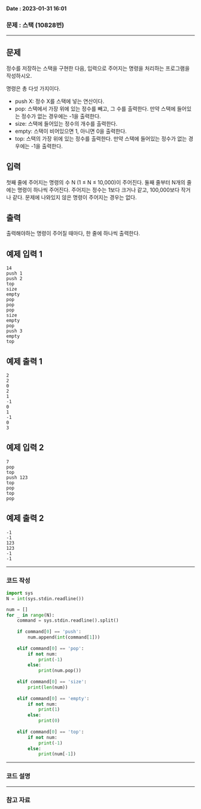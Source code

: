 #### Date : 2023-01-31  16:01

### 문제 : 스택 (10828번)
---
## 문제

정수를 저장하는 스택을 구현한 다음, 입력으로 주어지는 명령을 처리하는 프로그램을 작성하시오.

명령은 총 다섯 가지이다.

-   push X: 정수 X를 스택에 넣는 연산이다.
-   pop: 스택에서 가장 위에 있는 정수를 빼고, 그 수를 출력한다. 만약 스택에 들어있는 정수가 없는 경우에는 -1을 출력한다.
-   size: 스택에 들어있는 정수의 개수를 출력한다.
-   empty: 스택이 비어있으면 1, 아니면 0을 출력한다.
-   top: 스택의 가장 위에 있는 정수를 출력한다. 만약 스택에 들어있는 정수가 없는 경우에는 -1을 출력한다.

## 입력

첫째 줄에 주어지는 명령의 수 N (1 ≤ N ≤ 10,000)이 주어진다. 둘째 줄부터 N개의 줄에는 명령이 하나씩 주어진다. 주어지는 정수는 1보다 크거나 같고, 100,000보다 작거나 같다. 문제에 나와있지 않은 명령이 주어지는 경우는 없다.

## 출력

출력해야하는 명령이 주어질 때마다, 한 줄에 하나씩 출력한다.

## 예제 입력 1

```
14
push 1
push 2
top
size
empty
pop
pop
pop
size
empty
pop
push 3
empty
top

```

## 예제 출력 1

```
2
2
0
2
1
-1
0
1
-1
0
3

```

## 예제 입력 2

```
7
pop
top
push 123
top
pop
top
pop

```

## 예제 출력 2

```
-1
-1
123
123
-1
-1

```

---
### 코드 작성
```python
import sys
N = int(sys.stdin.readline())

num = []
for _ in range(N):
    command = sys.stdin.readline().split()
    
    if command[0] == 'push':
        num.append(int(command[1]))
        
    elif command[0] == 'pop':
        if not num:
            print(-1)
        else:
            print(num.pop())
        
    elif command[0] == 'size':
        print(len(num))
        
    elif command[0] == 'empty':
        if not num:
            print(1)
        else:
            print(0)
            
    elif command[0] == 'top':
        if not num:
            print(-1)
        else:
            print(num[-1])
```

---
### 코드 설명

---
### 참고 자료
